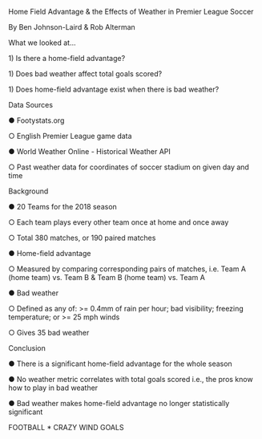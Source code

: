 <html><head><meta content="text/html; charset=UTF-8" http-equiv="content-type"></head><body class="c201"><p class="c51"><span class="c24">Home Field Advantage &amp; the Effects of Weather in Premier League Soccer </span></p><p class="c6"><span class="c137">By Ben Johnson-Laird &amp; Rob Alterman </span></p><p class="c6"><span class="c83">What we looked at... </span></p><p class="c6"><span class="c42">1) Is there a home-field advantage? </span></p><p class="c6"><span class="c42">1) Does bad weather affect total goals scored? </span></p><p class="c6"><span class="c42">1) Does home-field advantage exist when there is bad weather? </span></p><p class="c6"><span class="c83">Data Sources </span></p><p class="c6"><span class="c37">&#9679; </span><span class="c42">Footystats.org </span></p><p class="c6"><span class="c70">&#9675; </span><span class="c50">English Premier League game data </span></p><p class="c6"><span class="c37">&#9679; </span><span class="c42">World Weather Online - Historical Weather API </span></p><p class="c6"><span class="c70">&#9675; </span><span class="c50">Past weather data for coordinates of soccer stadium on given day and time </span></p><p class="c6"><span class="c83">Background </span></p><p class="c6"><span class="c37">&#9679; </span><span class="c42">20 Teams for the 2018 season </span></p><p class="c6"><span class="c70">&#9675; </span><span class="c50">Each team plays every other team once at home and once away </span></p><p class="c6"><span class="c70">&#9675; </span><span class="c50">Total 380 matches, or 190 paired matches </span></p><p class="c6"><span class="c37">&#9679; </span><span class="c42">Home-field advantage </span></p><p class="c6"><span class="c70">&#9675; </span><span class="c50">Measured by comparing corresponding pairs of matches, i.e. Team A (home team) vs. Team B &amp; Team B (home team) vs. Team A </span></p><p class="c6"><span class="c37">&#9679; </span><span class="c42">Bad weather </span></p><p class="c6"><span class="c70">&#9675; </span><span class="c50">Defined as any of: &gt;= 0.4mm of rain per hour; bad visibility; freezing temperature; or &gt;= 25 mph winds </span></p><p class="c6"><span class="c70">&#9675; </span><span class="c124">Gives 35 </span><span class="c198">bad weather </span><p>Conclusion </span></p><p class="c6"><span class="c47">&#9679; </span><span class="c67">There </span><span class="c41">is </span><span class="c67">a significant home-field advantage for the whole season </span></p><p class="c6"><span class="c47">&#9679; </span><span class="c41">No </span><span class="c67">weather metric correlates with total goals scored i.e., the pros know how to play in bad weather </span></p><p class="c6"><span class="c47">&#9679; </span><span class="c67">Bad weather makes home-field advantage </span><span class="c41">no longer statistically significant </span></p><p class="c84"><span class="c54">F</span><span class="c152">OOTBAL</span><span class="c54">L </span><span class="c44">* </span><span class="c152">CRA</span><span class="c54">Z</span><span class="c152">Y </span><span class="c186">WIND </span><span class="c152">GOALS </span></p></body></html>

